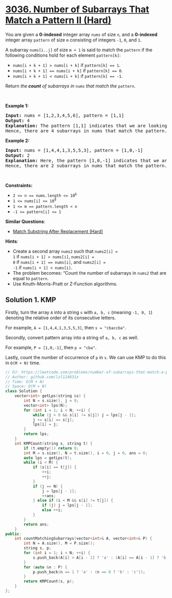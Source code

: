 # [3036. Number of Subarrays That Match a Pattern II (Hard)](https://leetcode.com/problems/number-of-subarrays-that-match-a-pattern-ii)

<p>You are given a <strong>0-indexed</strong> integer array <code>nums</code> of size <code>n</code>, and a <strong>0-indexed</strong> integer array <code>pattern</code> of size <code>m</code> consisting of integers <code>-1</code>, <code>0</code>, and <code>1</code>.</p>

<p>A <span data-keyword="subarray">subarray</span> <code>nums[i..j]</code> of size <code>m + 1</code> is said to match the <code>pattern</code> if the following conditions hold for each element <code>pattern[k]</code>:</p>

<ul>
	<li><code>nums[i + k + 1] &gt; nums[i + k]</code> if <code>pattern[k] == 1</code>.</li>
	<li><code>nums[i + k + 1] == nums[i + k]</code> if <code>pattern[k] == 0</code>.</li>
	<li><code>nums[i + k + 1] &lt; nums[i + k]</code> if <code>pattern[k] == -1</code>.</li>
</ul>

<p>Return <em>the<strong> count</strong> of subarrays in</em> <code>nums</code> <em>that match the</em> <code>pattern</code>.</p>

<p>&nbsp;</p>
<p><strong class="example">Example 1:</strong></p>

<pre>
<strong>Input:</strong> nums = [1,2,3,4,5,6], pattern = [1,1]
<strong>Output:</strong> 4
<strong>Explanation:</strong> The pattern [1,1] indicates that we are looking for strictly increasing subarrays of size 3. In the array nums, the subarrays [1,2,3], [2,3,4], [3,4,5], and [4,5,6] match this pattern.
Hence, there are 4 subarrays in nums that match the pattern.
</pre>

<p><strong class="example">Example 2:</strong></p>

<pre>
<strong>Input:</strong> nums = [1,4,4,1,3,5,5,3], pattern = [1,0,-1]
<strong>Output:</strong> 2
<strong>Explanation: </strong>Here, the pattern [1,0,-1] indicates that we are looking for a sequence where the first number is smaller than the second, the second is equal to the third, and the third is greater than the fourth. In the array nums, the subarrays [1,4,4,1], and [3,5,5,3] match this pattern.
Hence, there are 2 subarrays in nums that match the pattern.
</pre>

<p>&nbsp;</p>
<p><strong>Constraints:</strong></p>

<ul>
	<li><code>2 &lt;= n == nums.length &lt;= 10<sup>6</sup></code></li>
	<li><code>1 &lt;= nums[i] &lt;= 10<sup>9</sup></code></li>
	<li><code>1 &lt;= m == pattern.length &lt; n</code></li>
	<li><code>-1 &lt;= pattern[i] &lt;= 1</code></li>
</ul>


**Similar Questions**:
* [Match Substring After Replacement (Hard)](https://leetcode.com/problems/match-substring-after-replacement)

**Hints**:
* Create a second array <code>nums2</code> such that <code>nums2[i] = 1</code> if <code>nums[i + 1] > nums[i]</code>, <code>nums2[i] = 0</code> if <code>nums[i + 1] == nums[i]</code>, and <code>nums2[i] = -1</code> if <code>nums[i + 1] < nums[i]</code>.
* The problem becomes: “Count the number of subarrays in <code>nums2</code> that are equal to <code>pattern</code>.
* Use Knuth-Morris-Pratt or Z-Function algorithms.

## Solution 1. KMP

Firstly, turn the array `A` into a string `s` with `a, b, c` (meaning `-1, 0, 1`) denoting the relative order of its consecutive letters.

For example, `A = [1,4,4,1,3,5,5,3]`, then `s = "cbaccba"`.

Secondly, convert pattern array into a string of `a, b, c` as well.

For example, `P = [1,0,-1]`, then `p = "cba"`.

Lastly, count the number of occurrence of `p` in `s`. We can use KMP to do this in `O(M + N)` time.

```cpp
// OJ: https://leetcode.com/problems/number-of-subarrays-that-match-a-pattern-ii
// Author: github.com/lzl124631x
// Time: O(M + N)
// Space: O(M + N)
class Solution {
    vector<int> getLps(string &s) {
        int N = s.size(), j = 0;
        vector<int> lps(N);
        for (int i = 1; i < N; ++i) {
            while (j > 0 && s[i] != s[j]) j = lps[j - 1];
            j += s[i] == s[j];
            lps[i] = j;
        }
        return lps;
    }
    int KMPCount(string s, string t) {
        if (t.empty()) return 0;
        int M = s.size(), N = t.size(), i = 0, j = 0, ans = 0;
        auto lps = getLps(t);
        while (i < M) {
            if (s[i] == t[j]) {
                ++i;
                ++j;
            }
            if (j == N) {
                j = lps[j - 1];
                ++ans;
            } else if (i < M && s[i] != t[j]) {
                if (j) j = lps[j - 1];
                else ++i;
            }
        }
        return ans;
    }
public:
    int countMatchingSubarrays(vector<int>& A, vector<int>& P) {
        int N = A.size(), M = P.size();
        string s, p;
        for (int i = 1; i < N; ++i) {
            s.push_back(A[i] > A[i - 1] ? 'a' : (A[i] == A[i - 1] ? 'b' : 'c'));
        }
        for (auto &n : P) {
            p.push_back(n == 1 ? 'a' : (n == 0 ? 'b' : 'c'));
        }
        return KMPCount(s, p);
    }
};
```